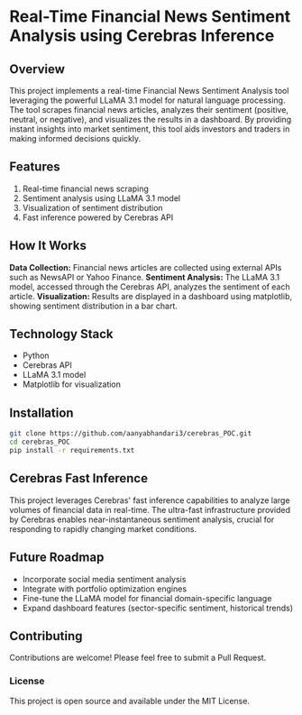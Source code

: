 # Real-Time Financial News Sentiment Analysis using Cerebras Inference
## Overview
This project implements a real-time Financial News Sentiment Analysis tool leveraging the powerful LLaMA 3.1 model for natural language processing. The tool scrapes financial news articles, analyzes their sentiment (positive, neutral, or negative), and visualizes the results in a dashboard. By providing instant insights into market sentiment, this tool aids investors and traders in making informed decisions quickly.

## Features
1. Real-time financial news scraping
2. Sentiment analysis using LLaMA 3.1 model
3. Visualization of sentiment distribution
4. Fast inference powered by Cerebras API
   
## How It Works
  **Data Collection:** Financial news articles are collected using external APIs such as NewsAPI or Yahoo Finance.
  **Sentiment Analysis:** The LLaMA 3.1 model, accessed through the Cerebras API, analyzes the sentiment of each article.
  **Visualization:** Results are displayed in a dashboard using matplotlib, showing sentiment distribution in a bar chart.
  
## Technology Stack
- Python
- Cerebras API
- LLaMA 3.1 model
- Matplotlib for visualization
  
## Installation
```bash
git clone https://github.com/aanyabhandari3/cerebras_POC.git
cd cerebras_POC
pip install -r requirements.txt
```

## Cerebras Fast Inference
This project leverages Cerebras' fast inference capabilities to analyze large volumes of financial data in real-time. The ultra-fast infrastructure provided by Cerebras enables near-instantaneous sentiment analysis, crucial for responding to rapidly changing market conditions.

## Future Roadmap
- Incorporate social media sentiment analysis
- Integrate with portfolio optimization engines
- Fine-tune the LLaMA model for financial domain-specific language
- Expand dashboard features (sector-specific sentiment, historical trends)

## Contributing
Contributions are welcome! Please feel free to submit a Pull Request.

### License
This project is open source and available under the MIT License.
